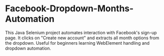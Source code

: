 # Facebook-Dropdown-Months-Automation
This Java Selenium project automates interaction with Facebook's sign-up page. It clicks on "Create new account" and extracts all month options from the dropdown. Useful for beginners learning WebElement handling and dropdown automation.
